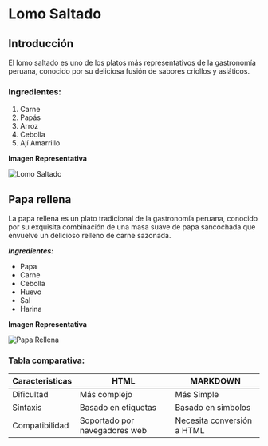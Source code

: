 # Lomo Saltado
## Introducción

El lomo saltado es uno de los platos más representativos de la gastronomía peruana, conocido por su deliciosa fusión de sabores criollos y asiáticos.

### Ingredientes:

1. Carne
2. Papás
3. Arroz
4. Cebolla
5. Ají Amarrillo

**Imagen Representativa**

![Lomo Saltado](https://i.ytimg.com/vi/sWXRJbGi6yQ/hq720.jpg?sqp=-oaymwEhCK4FEIIDSFryq4qpAxMIARUAAAAAGAElAADIQj0AgKJD&rs=AOn4CLAmzgGJ6J0eLasWLgYE-TcZgyiSJQ)

## Papa rellena

La papa rellena es un plato tradicional de la gastronomía peruana, conocido por su exquisita combinación de una masa suave de papa sancochada que envuelve un delicioso relleno de carne sazonada.

***Ingredientes:***

- Papa
- Carne
- Cebolla
- Huevo
- Sal
- Harina

**Imagen Representativa**

![Papa Rellena](https://perudelights.com/wp-content/uploads/2013/09/Papa-rellena.-jpg-P1017113.jpg)

### Tabla comparativa:

| Caracteristicas | HTML | MARKDOWN |
|-----------------|------|----------|
| Dificultad | Más complejo | Más Simple
| Sintaxis | Basado en etiquetas | Basado en simbolos |
| Compatibilidad | Soportado por navegadores web | Necesita conversión a HTML |
